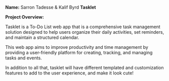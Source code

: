 **Name:** Sarron Tadesse & Kalif Byrd
**Tasklet**

**Project Overview:**

Tasklet is a To-Do List web app that is a comprehensive task management solution designed to help users organize their daily activities, set reminders, and maintain a structured calendar.

This web app aims to improve productivity and time management by providing a user-friendly platform for creating, tracking, and managing tasks and events.

In addition to all that, tasklet will have different templated and customization features to add to the user experience, and make it look cute!
